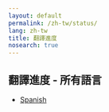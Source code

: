 ```yaml
---
layout: default
permalink: /zh-tw/status/
lang: zh-tw
title: 翻譯進度
nosearch: true
---
```


## 翻譯進度 - 所有語言

- [Spanish]({{site.baseurl}}/es/status/)

